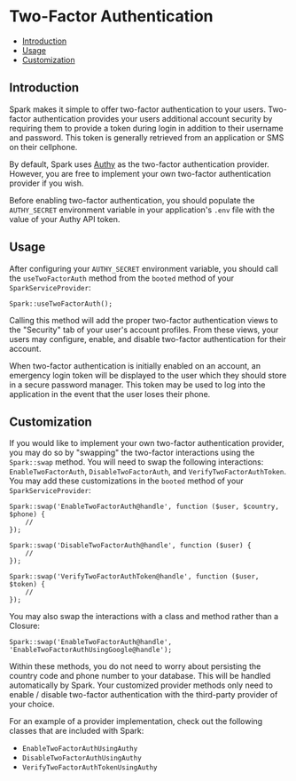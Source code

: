 # Two-Factor Authentication

- [Introduction](#introduction)
- [Usage](#usage)
- [Customization](#customization)

<a name="introduction"></a>
## Introduction

Spark makes it simple to offer two-factor authentication to your users. Two-factor authentication provides your users additional account security by requiring them to provide a token during login in addition to their username and password. This token is generally retrieved from an application or SMS on their cellphone.

By default, Spark uses [Authy](https://authy.com) as the two-factor authentication provider. However, you are free to implement your own two-factor authentication provider if you wish.

Before enabling two-factor authentication, you should populate the `AUTHY_SECRET` environment variable in your application's `.env` file with the value of your Authy API token.

<a name="usage"></a>
## Usage

After configuring your `AUTHY_SECRET` environment variable, you should call the `useTwoFactorAuth` method from the `booted` method of your `SparkServiceProvider`:

    Spark::useTwoFactorAuth();

Calling this method will add the proper two-factor authentication views to the "Security" tab of your user's account profiles. From these views, your users may configure, enable, and disable two-factor authentication for their account.

When two-factor authentication is initially enabled on an account, an emergency login token will be displayed to the user which they should store in a secure password manager. This token may be used to log into the application in the event that the user loses their phone.

<a name="customization"></a>
## Customization

If you would like to implement your own two-factor authentication provider, you may do so by "swapping" the two-factor interactions using the `Spark::swap` method. You will need to swap the following interactions: `EnableTwoFactorAuth`, `DisableTwoFactorAuth`, and `VerifyTwoFactorAuthToken`. You may add these customizations in the `booted` method of your `SparkServiceProvider`:

    Spark::swap('EnableTwoFactorAuth@handle', function ($user, $country, $phone) {
        //
    });

    Spark::swap('DisableTwoFactorAuth@handle', function ($user) {
        //
    });

    Spark::swap('VerifyTwoFactorAuthToken@handle', function ($user, $token) {
        //
    });

You may also swap the interactions with a class and method rather than a Closure:

    Spark::swap('EnableTwoFactorAuth@handle', 'EnableTwoFactorAuthUsingGoogle@handle');

Within these methods, you do not need to worry about persisting the country code and phone number to your database. This will be handled automatically by Spark. Your customized provider methods only need to enable / disable two-factor authentication with the third-party provider of your choice.

For an example of a provider implementation, check out the following classes that are included with Spark:

- `EnableTwoFactorAuthUsingAuthy`
- `DisableTwoFactorAuthUsingAuthy`
- `VerifyTwoFactorAuthTokenUsingAuthy`
